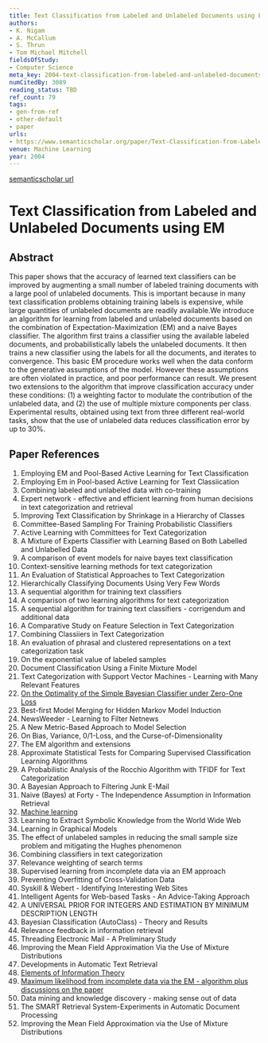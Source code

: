 ```yaml
---
title: Text Classification from Labeled and Unlabeled Documents using EM
authors:
- K. Nigam
- A. McCallum
- S. Thrun
- Tom Michael Mitchell
fieldsOfStudy:
- Computer Science
meta_key: 2004-text-classification-from-labeled-and-unlabeled-documents-using-em
numCitedBy: 3089
reading_status: TBD
ref_count: 79
tags:
- gen-from-ref
- other-default
- paper
urls:
- https://www.semanticscholar.org/paper/Text-Classification-from-Labeled-and-Unlabeled-EM-Nigam-McCallum/e2de29049d62de925cf709024b92774cd82b0a5a?sort=total-citations
venue: Machine Learning
year: 2004
---
```


[semanticscholar url](https://www.semanticscholar.org/paper/Text-Classification-from-Labeled-and-Unlabeled-EM-Nigam-McCallum/e2de29049d62de925cf709024b92774cd82b0a5a?sort=total-citations)

# Text Classification from Labeled and Unlabeled Documents using EM

## Abstract

This paper shows that the accuracy of learned text classifiers can be improved by augmenting a small number of labeled training documents with a large pool of unlabeled documents. This is important because in many text classification problems obtaining training labels is expensive, while large quantities of unlabeled documents are readily available.We introduce an algorithm for learning from labeled and unlabeled documents based on the combination of Expectation-Maximization (EM) and a naive Bayes classifier. The algorithm first trains a classifier using the available labeled documents, and probabilistically labels the unlabeled documents. It then trains a new classifier using the labels for all the documents, and iterates to convergence. This basic EM procedure works well when the data conform to the generative assumptions of the model. However these assumptions are often violated in practice, and poor performance can result. We present two extensions to the algorithm that improve classification accuracy under these conditions: (1) a weighting factor to modulate the contribution of the unlabeled data, and (2) the use of multiple mixture components per class. Experimental results, obtained using text from three different real-world tasks, show that the use of unlabeled data reduces classification error by up to 30%.

## Paper References

1. Employing EM and Pool-Based Active Learning for Text Classification
2. Employing Em in Pool-based Active Learning for Text Classiication
3. Combining labeled and unlabeled data with co-training
4. Expert network - effective and efficient learning from human decisions in text categorization and retrieval
5. Improving Text Classification by Shrinkage in a Hierarchy of Classes
6. Committee-Based Sampling For Training Probabilistic Classifiers
7. Active Learning with Committees for Text Categorization
8. A Mixture of Experts Classifier with Learning Based on Both Labelled and Unlabelled Data
9. A comparison of event models for naive bayes text classification
10. Context-sensitive learning methods for text categorization
11. An Evaluation of Statistical Approaches to Text Categorization
12. Hierarchically Classifying Documents Using Very Few Words
13. A sequential algorithm for training text classifiers
14. A comparison of two learning algorithms for text categorization
15. A sequential algorithm for training text classifiers - corrigendum and additional data
16. A Comparative Study on Feature Selection in Text Categorization
17. Combining Classiiers in Text Categorization
18. An evaluation of phrasal and clustered representations on a text categorization task
19. On the exponential value of labeled samples
20. Document Classification Using a Finite Mixture Model
21. Text Categorization with Support Vector Machines - Learning with Many Relevant Features
22. [On the Optimality of the Simple Bayesian Classifier under Zero-One Loss](2004-on-the-optimality-of-the-simple-bayesian-classifier-under-zero-one-loss.md)
23. Best-first Model Merging for Hidden Markov Model Induction
24. NewsWeeder - Learning to Filter Netnews
25. A New Metric-Based Approach to Model Selection
26. On Bias, Variance, 0/1-Loss, and the Curse-of-Dimensionality
27. The EM algorithm and extensions
28. Approximate Statistical Tests for Comparing Supervised Classification Learning Algorithms
29. A Probabilistic Analysis of the Rocchio Algorithm with TFIDF for Text Categorization
30. A Bayesian Approach to Filtering Junk E-Mail
31. Naive (Bayes) at Forty - The Independence Assumption in Information Retrieval
32. [Machine learning](1996-machine-learning.md)
33. Learning to Extract Symbolic Knowledge from the World Wide Web
34. Learning in Graphical Models
35. The effect of unlabeled samples in reducing the small sample size problem and mitigating the Hughes phenomenon
36. Combining classifiers in text categorization
37. Relevance weighting of search terms
38. Supervised learning from incomplete data via an EM approach
39. Preventing Overfitting of Cross-Validation Data
40. Syskill & Webert - Identifying Interesting Web Sites
41. Intelligent Agents for Web-based Tasks - An Advice-Taking Approach
42. A UNIVERSAL PRIOR FOR INTEGERS AND ESTIMATION BY MINIMUM DESCRIPTION LENGTH
43. Bayesian Classification (AutoClass) - Theory and Results
44. Relevance feedback in information retrieval
45. Threading Electronic Mail - A Preliminary Study
46. Improving the Mean Field Approximation Via the Use of Mixture Distributions
47. Developments in Automatic Text Retrieval
48. [Elements of Information Theory](1991-elements-of-information-theory.md)
49. [Maximum likelihood from incomplete data via the EM - algorithm plus discussions on the paper](1977-maximum-likelihood-from-incomplete-data-via-the-em-algorithm-plus-discussions-on-the-paper.md)
50. Data mining and knowledge discovery - making sense out of data
51. The SMART Retrieval System-Experiments in Automatic Document Processing
52. Improving the Mean Field Approximation via the Use of Mixture Distributions
